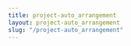 ```yaml
---
title: project-auto_arrangement
layout: project-auto_arrangement
slug: "/project-auto_arrangement"
---
```



